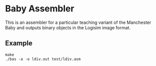 # Baby Assembler

This is an assembler for a particular teaching variant of the Manchester Baby and outputs binary objects in the Logisim image format.

## Example

```
make
./bas -a -o ldiv.out test/ldiv.asm
```

